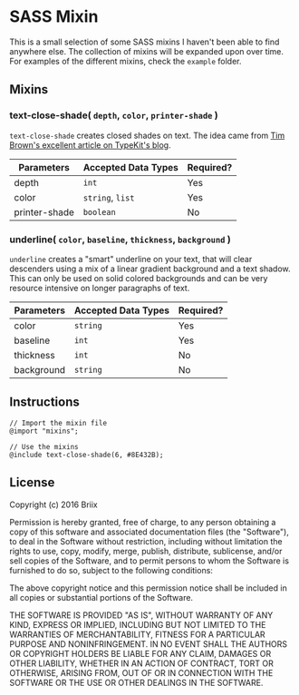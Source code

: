 # SASS Mixin

This is a small selection of some SASS mixins I haven't been able to find anywhere else. The collection of mixins will be expanded upon over time.
For examples of the different mixins, check the `example` folder.

## Mixins

### text-close-shade( `depth`, `color`, `printer-shade` )

`text-close-shade` creates closed shades on text. The idea came from [Tim Brown's excellent article on TypeKit's blog](http://blog.typekit.com/2011/07/19/shading-with-css-text-shadows/).

| Parameters     | Accepted Data Types | Required? |
|----------------|---------------------|-----------|
| depth          | `int`               | Yes       |
| color          | `string`, `list`    | Yes       |
| printer-shade  | `boolean`           | No        |

### underline( `color`, `baseline`, `thickness`, `background` )

`underline` creates a "smart" underline on your text, that will clear descenders using a mix of a linear gradient background and a text shadow. This can only be used on solid colored backgrounds and can be very resource intensive on longer paragraphs of text.

| Parameters     | Accepted Data Types | Required? |
|----------------|---------------------|-----------|
| color          | `string`            | Yes       |
| baseline       | `int`               | Yes       |
| thickness      | `int`               | No        |
| background     | `string`            | No        |

## Instructions

    // Import the mixin file
    @import "mixins";

    // Use the mixins
    @include text-close-shade(6, #8E432B);

## License

Copyright (c) 2016 Briix

Permission is hereby granted, free of charge, to any person obtaining a copy of this software and associated documentation files (the "Software"), to deal in the Software without restriction, including without limitation the rights to use, copy, modify, merge, publish, distribute, sublicense, and/or sell copies of the Software, and to permit persons to whom the Software is furnished to do so, subject to the following conditions:

The above copyright notice and this permission notice shall be included in all copies or substantial portions of the Software.

THE SOFTWARE IS PROVIDED "AS IS", WITHOUT WARRANTY OF ANY KIND, EXPRESS OR IMPLIED, INCLUDING BUT NOT LIMITED TO THE WARRANTIES OF MERCHANTABILITY, FITNESS FOR A PARTICULAR PURPOSE AND NONINFRINGEMENT. IN NO EVENT SHALL THE AUTHORS OR COPYRIGHT HOLDERS BE LIABLE FOR ANY CLAIM, DAMAGES OR OTHER LIABILITY, WHETHER IN AN ACTION OF CONTRACT, TORT OR OTHERWISE, ARISING FROM, OUT OF OR IN CONNECTION WITH THE SOFTWARE OR THE USE OR OTHER DEALINGS IN THE SOFTWARE.
